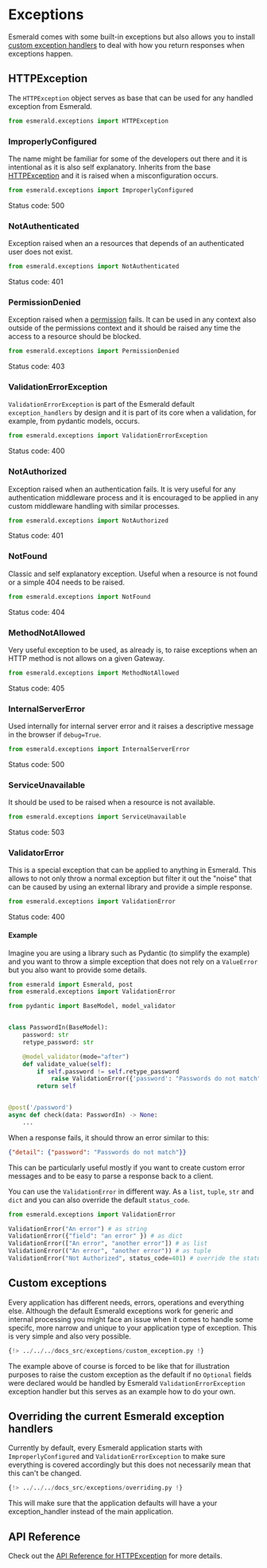 # Exceptions

Esmerald comes with some built-in exceptions but also allows you to install
[custom exception handlers](./exception-handlers.md) to deal with how you return responses when exceptions happen.

## HTTPException

The `HTTPException` object serves as base that can be used for any handled exception from Esmerald.

```python
from esmerald.exceptions import HTTPException
```

### ImproperlyConfigured

The name might be familiar for some of the developers out there and it is intentional as it is also self explanatory.
Inherits from the base [HTTPException](#httpexception) and it is raised when a misconfiguration occurs.

```python
from esmerald.exceptions import ImproperlyConfigured
```

Status code: 500

### NotAuthenticated

Exception raised when an a resources that depends of an authenticated user does not exist.

```python
from esmerald.exceptions import NotAuthenticated
```

Status code: 401

### PermissionDenied

Exception raised when a [permission](./permissions.md) fails. It can be used in any context also outside of the
permissions context and it should be raised any time the access to a resource should be blocked.

```python
from esmerald.exceptions import PermissionDenied
```

Status code: 403

### ValidationErrorException

`ValidationErrorException` is part of the Esmerald default `exception_handlers` by design and it is part of its core when
a validation, for example, from pydantic models, occurs.

```python
from esmerald.exceptions import ValidationErrorException
```

Status code: 400

### NotAuthorized

Exception raised when an authentication fails. It is very useful for any authentication middleware process and it is
encouraged to be applied in any custom middleware handling with similar processes.

```python
from esmerald.exceptions import NotAuthorized
```

Status code: 401

### NotFound

Classic and self explanatory exception. Useful when a resource is not found or a simple 404 needs to be raised.

```python
from esmerald.exceptions import NotFound
```

Status code: 404

### MethodNotAllowed

Very useful exception to be used, as already is, to raise exceptions when an HTTP method is not allows on a given
Gateway.

```python
from esmerald.exceptions import MethodNotAllowed
```

Status code: 405

### InternalServerError

Used internally for internal server error and it raises a descriptive message in the browser if `debug=True`.

```python
from esmerald.exceptions import InternalServerError
```

Status code: 500

### ServiceUnavailable

It should be used to be raised when a resource is not available.

```python
from esmerald.exceptions import ServiceUnavailable
```

Status code: 503


### ValidatorError

This is a special exception that can be applied to anything in Esmerald. This allows to not only throw a normal
exception but filter it out the "noise" that can be caused by using an external library and provide a simple response.

```python
from esmerald.exceptions import ValidationError
```

Status code: 400

#### Example

Imagine you are using a library such as Pydantic (to simplify the example) and you want to throw a simple exception
that does not rely on a `ValueError` but you also want to provide some details.

```python
from esmerald import Esmerald, post
from esmerald.exceptions import ValidationError

from pydantic import BaseModel, model_validator


class PasswordIn(BaseModel):
    password: str
    retype_password: str

    @model_validator(mode="after")
    def validate_value(self):
        if self.password != self.retype_password
            raise ValidationError({'password': "Passwords do not match"})
        return self


@post('/password')
async def check(data: PasswordIn) -> None:
    ...
```

When a response fails, it should throw an error similar to this:

```json
{"detail": {"password": "Passwords do not match"}}
```

This can be particularly useful mostly if you want to create custom error messages and to be easy to parse a response
back to a client.

You can use the `ValidationError` in different way. As a `list`, `tuple`, `str` and `dict` and you can also override the
default `status_code`.

```python
from esmerald.exceptions import ValidationError

ValidationError("An error") # as string
ValidationError({"field": "an error" }) # as dict
ValidationError(["An error", "another error"]) # as list
ValidationError(("An error", "another error")) # as tuple
ValidationError("Not Authorized", status_code=401) # override the status_code
```

## Custom exceptions

Every application has different needs, errors, operations and everything else. Although the default Esmerald exceptions
work for generic and internal processing you might face an issue when it comes to handle some specifc, more narrow and
unique to your application type of exception. This is very simple and also very possible.

```python
{!> ../../../docs_src/exceptions/custom_exception.py !}
```

The example above of course is forced to be like that for illustration purposes to raise the custom exception as the
default if no `Optional` fields were declared would be handled by Esmerald `ValidationErrorException` exception
handler but this serves as an example how to do your own.

## Overriding the current Esmerald exception handlers

Currently by default, every Esmerald application starts with `ImproperlyConfigured` and `ValidationErrorException`
to make sure everything is covered accordingly but this does not necessarily mean that this can't be changed.

```python hl_lines="18 42 61-62"
{!> ../../../docs_src/exceptions/overriding.py !}
```

This will make sure that the application defaults will have a your exception_handler instead of the main application.

## API Reference

Check out the [API Reference for HTTPException](./references/exceptions.md) for more details.
